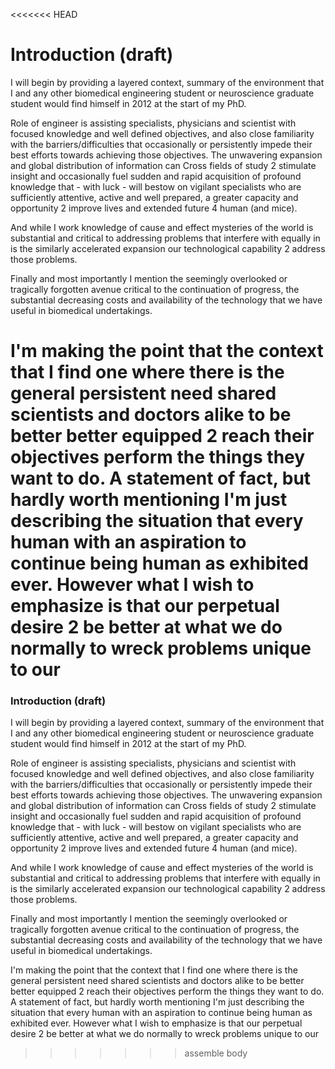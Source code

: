 <<<<<<< HEAD
# Introduction (draft)

I will begin by providing a layered context, summary of the environment that I and any other biomedical engineering student or neuroscience graduate student would find himself in 2012 at the start of my PhD.

Role of  engineer is assisting specialists, physicians and scientist  with focused knowledge and well defined objectives, and also close familiarity with the barriers/difficulties that occasionally or persistently impede their best efforts towards achieving those objectives.
The unwavering expansion and global distribution of information can Cross fields of study 2 stimulate insight and occasionally fuel sudden and rapid acquisition of profound knowledge that - with luck - will bestow on vigilant specialists who are sufficiently attentive, active and well prepared, a greater capacity and opportunity 2 improve lives and extended future 4 human (and mice).

And while I work knowledge of cause and effect mysteries of the world is substantial and critical to addressing problems that interfere with equally in is the similarly accelerated expansion our technological capability 2 address those problems.

Finally and most importantly I mention the seemingly overlooked or tragically forgotten avenue critical to the continuation of progress, the substantial decreasing costs and availability of the technology that we have useful in biomedical undertakings.

I'm making the point that the context that I find one where there is the general persistent need  shared scientists and doctors alike to be better better equipped 2 reach their objectives perform the things they want to do. A statement of fact, but hardly worth mentioning I'm just describing the situation that every  human with an aspiration to continue being human as exhibited ever. However what I wish to emphasize is that our perpetual desire 2 be better at what we do normally to wreck problems unique to our
=======
### Introduction (draft)

I will begin by providing a layered context, summary of the environment that I and any other biomedical engineering student or neuroscience graduate student would find himself in 2012 at the start of my PhD.

Role of  engineer is assisting specialists, physicians and scientist  with focused knowledge and well defined objectives, and also close familiarity with the barriers/difficulties that occasionally or persistently impede their best efforts towards achieving those objectives.
The unwavering expansion and global distribution of information can Cross fields of study 2 stimulate insight and occasionally fuel sudden and rapid acquisition of profound knowledge that - with luck - will bestow on vigilant specialists who are sufficiently attentive, active and well prepared, a greater capacity and opportunity 2 improve lives and extended future 4 human (and mice).

And while I work knowledge of cause and effect mysteries of the world is substantial and critical to addressing problems that interfere with equally in is the similarly accelerated expansion our technological capability 2 address those problems.

Finally and most importantly I mention the seemingly overlooked or tragically forgotten avenue critical to the continuation of progress, the substantial decreasing costs and availability of the technology that we have useful in biomedical undertakings.

I'm making the point that the context that I find one where there is the general persistent need  shared scientists and doctors alike to be better better equipped 2 reach their objectives perform the things they want to do. A statement of fact, but hardly worth mentioning I'm just describing the situation that every  human with an aspiration to continue being human as exhibited ever. However what I wish to emphasize is that our perpetual desire 2 be better at what we do normally to wreck problems unique to our
>>>>>>> assemble body
